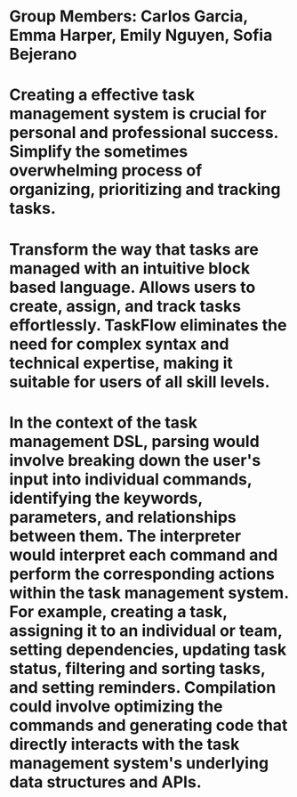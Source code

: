 # Group Members: Carlos Garcia, Emma Harper, Emily Nguyen, Sofia Bejerano
# Creating a effective task management system is crucial for personal and professional success. Simplify the sometimes overwhelming process of organizing, prioritizing and tracking tasks.
# Transform the way that tasks are managed with an intuitive block based language. Allows users to create, assign, and track tasks effortlessly. TaskFlow eliminates the need for complex syntax and technical expertise, making it suitable for users of all skill levels.
# In the context of the task management DSL, parsing would involve breaking down the user's input into individual commands, identifying the keywords, parameters, and relationships between them. The interpreter would interpret each command and perform the corresponding actions within the task management system. For example, creating a task, assigning it to an individual or team, setting dependencies, updating task status, filtering and sorting tasks, and setting reminders. Compilation could involve optimizing the commands and generating code that directly interacts with the task management system's underlying data structures and APIs.